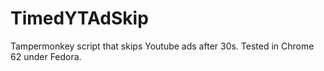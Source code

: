 # TimedYTAdSkip
Tampermonkey script that skips Youtube ads after 30s. Tested in Chrome 62 under Fedora.
